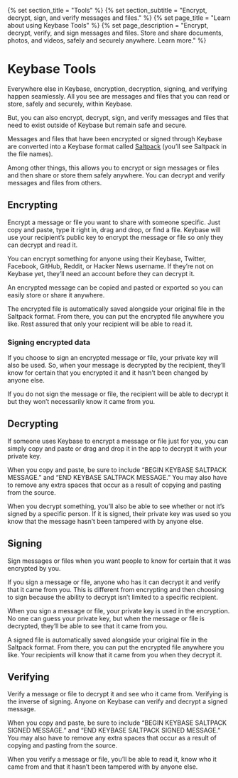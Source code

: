 {% set section_title = "Tools" %}
{% set section_subtitle = "Encrypt, decrypt, sign, and verify messages and files." %}
{% set page_title = "Learn about using Keybase Tools" %}
{% set page_description = "Encrypt, decrypt, verify, and sign messages and files. Store and share documents, photos, and videos, safely and securely anywhere. Learn more." %}

# Keybase Tools
Everywhere else in Keybase, encryption, decryption, signing, and verifying happen seamlessly. All you see are messages and files that you can read or store, safely and securely, within Keybase. 

But, you can also encrypt, decrypt, sign, and verify messages and files that need to exist outside of Keybase but remain safe and secure. 

Messages and files that have been encrypted or signed through Keybase are converted into a Keybase format called [Saltpack](https://saltpack.org/) (you’ll see Saltpack in the file names). 

Among other things, this allows you to encrypt or sign messages or files and then share or store them safely anywhere. You can decrypt and verify messages and files from others.

## Encrypting
Encrypt a message or file you want to share with someone specific. Just copy and paste, type it right in, drag and drop, or find a file. Keybase will use your recipient’s public key to encrypt the message or file so only they can decrypt and read it. 

You can encrypt something for anyone using their Keybase, Twitter, Facebook, GitHub, Reddit, or Hacker News username. If they’re not on Keybase yet, they’ll need an account before they can decrypt it. 

An encrypted message can be copied and pasted or exported so you can easily store or share it anywhere. 

The encrypted file is automatically saved alongside your original file in the Saltpack format. From there, you can put the encrypted file anywhere you like. Rest assured that only your recipient will be able to read it.

### Signing encrypted data
If you choose to sign an encrypted message or file, your private key will also be used. So, when your message is decrypted by the recipient, they’ll know for certain that you encrypted it and it hasn’t been changed by anyone else. 

If you do not sign the message or file, the recipient will be able to decrypt it but they won’t necessarily know it came from you.

## Decrypting
If someone uses Keybase to encrypt a message or file just for you, you can simply copy and paste or drag and drop it in the app to decrypt it with your private key. 

When you copy and paste, be sure to include “BEGIN KEYBASE SALTPACK MESSAGE.” and “END KEYBASE SALTPACK MESSAGE.” You may also have to remove any extra spaces that occur as a result of copying and pasting from the source.

When you decrypt something, you’ll also be able to see whether or not it’s signed by a specific person. If it is signed, their private key was used so you know that the message hasn’t been tampered with by anyone else.

## Signing
Sign messages or files when you want people to know for certain that it was encrypted by you.

If you sign a message or file, anyone who has it can decrypt it and verify that it came from you. This is different from encrypting and then choosing to sign because the ability to decrypt isn’t limited to a specific recipient. 

When you sign a message or file, your private key is used in the encryption. No one can guess your private key, but when the message or file is decrypted, they’ll be able to see that it came from you.

A signed file is automatically saved alongside your original file in the Saltpack format. From there, you can put the encrypted file anywhere you like. Your recipients will know that it came from you when they decrypt it.

## Verifying
Verify a message or file to decrypt it and see who it came from. Verifying is the inverse of signing. Anyone on Keybase can verify and decrypt a signed message. 

When you copy and paste, be sure to include “BEGIN KEYBASE SALTPACK SIGNED MESSAGE.” and “END KEYBASE SALTPACK SIGNED MESSAGE.” You may also have to remove any extra spaces that occur as a result of copying and pasting from the source.

When you verify a message or file, you’ll be able to read it, know who it came from and that it hasn’t been tampered with by anyone else. 
